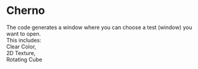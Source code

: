 # Cherno
The code generates a window where you can choose a test (window) you want to open.   
This includes:  
Clear Color,  
2D Texture,  
Rotating Cube
